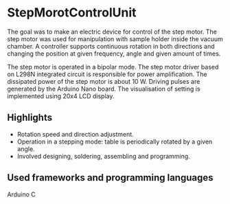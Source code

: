 # StepMorotControlUnit

The goal was to make an electric device for control of the step motor. The step motor was used for manipulation with sample holder inside the vacuum chamber. A controller supports continuous rotation in both directions and changing the position at given frequency, angle and given amount of times.

The step motor is operated in a bipolar mode. The step motor driver based on L298N integrated circuit is responsible for power amplification. The dissipated power of the step motor is about 10 W. Driving pulses are generated by the Arduino Nano board. The visualisation of setting is implemented using 20x4 LCD display.

## Highlights
* Rotation speed and direction adjustment.
* Operation in a stepping mode: table is periodically rotated by a given angle.
* Involved designing, soldering, assembling and programming.
## Used frameworks and programming languages
Arduino C
